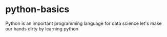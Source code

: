 # python-basics
Python is an important programming language for data science let's make our hands dirty by learning python
